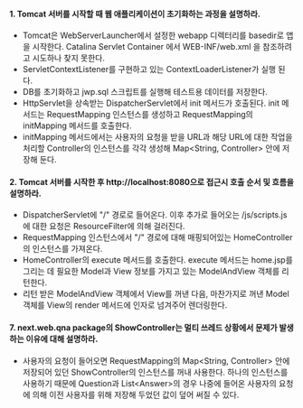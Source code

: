 #### 1. Tomcat 서버를 시작할 때 웹 애플리케이션이 초기화하는 과정을 설명하라.
* Tomcat은 WebServerLauncher에서 설정한 webapp 디렉터리를 basedir로 앱을 시작한다. Catalina Servlet Container 에서 WEB-INF/web.xml 을 참조하려고 시도하나 찾지 못한다.
* ServletContextListener를 구현하고 있는 ContextLoaderListener가 실행 된다.
* DB를 초기화하고 jwp.sql 스크립트를 실행해 테스트용 데이터를 저장한다.
* HttpServlet을 상속받는 DispatcherServlet에서 init 메서드가 호출된다. init 메서드는 RequestMapping 인스턴스를 생성하고 RequestMapping의 initMapping 메서드를 호출한다.
* initMapping 메서드에서는 사용자의 요청을 받을 URL과 해당 URL에 대한 작업을 처리할 Controller의 인스턴스를 각각 생성해 Map\<String, Controller\> 안에 저장해 둔다. 

#### 2. Tomcat 서버를 시작한 후 http://localhost:8080으로 접근시 호출 순서 및 흐름을 설명하라.
* DispatcherServlet에 "/" 경로로 들어온다. 이후 추가로 들어오는 /js/scripts.js 에 대한 요청은 ResourceFilter에 의해 걸러진다.
* RequestMapping 인스턴스에서 "/" 경로에 대해 매핑되어있는 HomeController의 인스턴스를 가져온다. 
* HomeController의 execute 메서드를 호출한다. execute 메서드는 home.jsp를 그리는 데 필요한 Model과 View 정보를 가지고 있는 ModelAndView 객체를 리턴한다.
* 리턴 받은 ModelAndView 객체에서 View를 꺼낸 다음, 마찬가지로 꺼낸 Model 객체를 View의 render 메서드에 인자로 넘겨주어 렌더링한다.

#### 7. next.web.qna package의 ShowController는 멀티 쓰레드 상황에서 문제가 발생하는 이유에 대해 설명하라.
* 사용자의 요청이 들어오면 RequestMapping의 Map\<String, Controller\> 안에 저장되어 있던 ShowController의 인스턴스를 꺼내 사용한다. 하나의 인스턴스를 사용하기 때문에 Question과 List\<Answer\>의 경우 나중에 들어온 사용자의 요청에 의해 이전 사용자를 위해 저장해 두었던 값이 덮어 써질 수 있다. 
